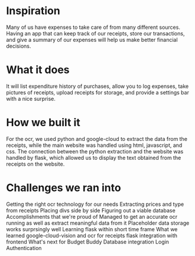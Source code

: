 # Inspiration
Many of us have expenses to take care of from many different sources. Having an app that can keep track of our receipts, store our transactions, and give a summary of our expenses will help us make better financial decisions.

# What it does
It will list expenditure history of purchases, allow you to log expenses, take pictures of receipts, upload receipts for storage, and provide a settings bar with a nice surprise.

# How we built it
For the ocr, we used python and google-cloud to extract the data from the receipts, while the main website was handled using html, javascript, and css. The connection between the python extraction and the website was handled by flask, which allowed us to display the text obtained from the receipts on the website.

# Challenges we ran into
Getting the right ocr technology for our needs
Extracting prices and type from receipts
Placing divs side by side
Figuring out a viable database
Accomplishments that we're proud of
Managed to get an accurate ocr running as well as extract meaningful data from it
Placeholder data storage works surprsingly well
Learning flask within short time frame
What we learned
google-cloud-vision and ocr for receipts
flask integration with frontend
What's next for Budget Buddy
Database integration
Login Authentication
